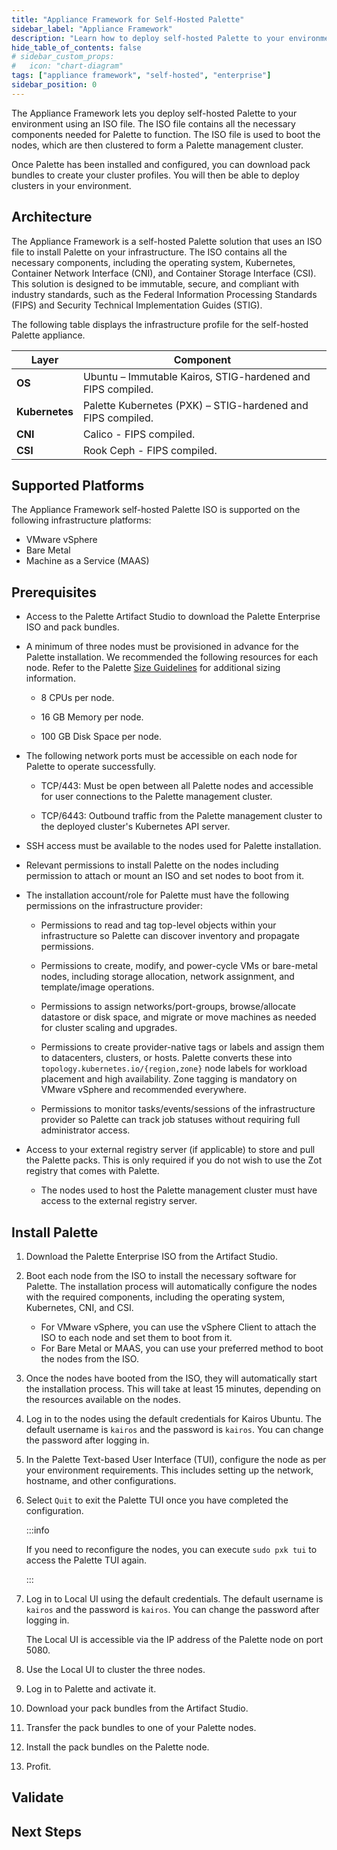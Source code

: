 ```yaml
---
title: "Appliance Framework for Self-Hosted Palette"
sidebar_label: "Appliance Framework"
description: "Learn how to deploy self-hosted Palette to your environment using the Appliance Framework"
hide_table_of_contents: false
# sidebar_custom_props:
#   icon: "chart-diagram"
tags: ["appliance framework", "self-hosted", "enterprise"]
sidebar_position: 0
---
```


The Appliance Framework lets you deploy self-hosted Palette to your environment using an ISO file. The ISO file contains all the necessary components needed for Palette to function. The ISO file is used to boot the nodes, which are then clustered to form a Palette management cluster.

Once Palette has been installed and configured, you can download pack bundles to create your cluster profiles. You will then be able to deploy clusters in your environment.

## Architecture

The Appliance Framework is a self-hosted Palette solution that uses an ISO file to install Palette on your infrastructure. The ISO contains all the necessary components, including the operating system, Kubernetes, Container Network Interface (CNI), and Container Storage Interface (CSI). This solution is designed to be immutable, secure, and compliant with industry standards, such as the Federal Information Processing Standards (FIPS) and Security Technical Implementation Guides (STIG).

The following table displays the infrastructure profile for the self-hosted Palette appliance.

| **Layer** | **Component** |
| --- | --- |
| **OS** | Ubuntu – Immutable Kairos, STIG-hardened and FIPS compiled. |
| **Kubernetes** | Palette Kubernetes (PXK) – STIG-hardened and FIPS compiled. |
| **CNI** | Calico - FIPS compiled. |
| **CSI** | Rook Ceph - FIPS compiled. |

## Supported Platforms

The Appliance Framework self-hosted Palette ISO is supported on the following infrastructure platforms:

- VMware vSphere
- Bare Metal
- Machine as a Service (MAAS)

## Prerequisites

- Access to the Palette Artifact Studio to download the Palette Enterprise ISO and pack bundles.

- A minimum of three nodes must be provisioned in advance for the Palette installation. We recommended the following resources for each node. Refer to the Palette [Size Guidelines](./install-palette.md#size-guidelines) for additional sizing information.

  - 8 CPUs per node.

  - 16 GB Memory per node.

  - 100 GB Disk Space per node.

- The following network ports must be accessible on each node for Palette to operate successfully.

  - TCP/443: Must be open between all Palette nodes and accessible for user connections to the Palette management cluster.

  - TCP/6443: Outbound traffic from the Palette management cluster to the deployed cluster's Kubernetes API server.

- SSH access must be available to the nodes used for Palette installation.

- Relevant permissions to install Palette on the nodes including permission to attach or mount an ISO and set nodes to boot from it.

- The installation account/role for Palette must have the following permissions on the infrastructure provider:

  - Permissions to read and tag top-level objects within your infrastructure so Palette can discover inventory and propagate permissions.

  - Permissions to create, modify, and power-cycle VMs or bare-metal nodes, including storage allocation, network assignment, and template/image operations.

  - Permissions to assign networks/port-groups, browse/allocate datastore or disk space, and migrate or move machines as needed for cluster scaling and upgrades.

  - Permissions to create provider-native tags or labels and assign them to datacenters, clusters, or hosts. Palette converts these into `topology.kubernetes.io/{region,zone}` node labels for workload placement and high availability. Zone tagging is mandatory on VMware vSphere and recommended everywhere.

  - Permissions to monitor tasks/events/sessions of the infrastructure provider so Palette can track job statuses without requiring full administrator access.

  <!-- - Permissions to upload, register and update OS or VM templates that Palette uses during cluster creation (e.g. populate the `spectro-templates` folder on vSphere, or the image repository in MAAS). -->

- Access to your external registry server (if applicable) to store and pull the Palette packs. This is only required if you do not wish to use the Zot registry that comes with Palette.

  - The nodes used to host the Palette management cluster must have access to the external registry server.

## Install Palette

1. Download the Palette Enterprise ISO from the Artifact Studio.

2. Boot each node from the ISO to install the necessary software for Palette. The installation process will automatically configure the nodes with the required components, including the operating system, Kubernetes, CNI, and CSI.

   - For VMware vSphere, you can use the vSphere Client to attach the ISO to each node and set them to boot from it.
   - For Bare Metal or MAAS, you can use your preferred method to boot the nodes from the ISO.

3. Once the nodes have booted from the ISO, they will automatically start the installation process. This will take at least 15 minutes, depending on the resources available on the nodes.

4. Log in to the nodes using the default credentials for Kairos Ubuntu. The default username is `kairos` and the password is `kairos`. You can change the password after logging in.

5. In the Palette Text-based User Interface (TUI), configure the node as per your environment requirements. This includes setting up the network, hostname, and other configurations.

6. Select `Quit` to exit the Palette TUI once you have completed the configuration.

   :::info
   
   If you need to reconfigure the nodes, you can execute `sudo pxk tui` to access the Palette TUI again.

   :::

7. Log in to Local UI using the default credentials. The default username is `kairos` and the password is `kairos`. You can change the password after logging in.

   The Local UI is accessible via the IP address of the Palette node on port 5080.

8. Use the Local UI to cluster the three nodes.

9. Log in to Palette and activate it.

10. Download your pack bundles from the Artifact Studio.

11. Transfer the pack bundles to one of your Palette nodes.

12. Install the pack bundles on the Palette node.

13. Profit.

## Validate

## Next Steps

